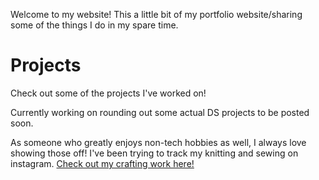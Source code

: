 <!--
.. title: Welcome!
.. slug: index
.. date: 2020-03-27 21:54:22 UTC-07:00
.. tags: 
.. category: 
.. link: 
.. description: 
.. type: text
-->

Welcome to my website! This a little bit of my portfolio website/sharing some of the things I do in my spare time.

<h1>Projects</h1>

Check out some of the projects I've worked on!

Currently working on rounding out some actual DS projects to be posted soon. 

As someone who greatly enjoys non-tech hobbies as well, I always love showing those off! I've been trying to track my knitting and sewing on instagram. <a href="https://www.instagram.com/hermknits/" target="_blank">Check out my crafting work here!</a>
